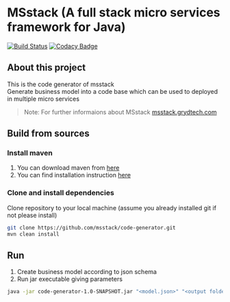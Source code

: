 # MSstack (A full stack micro services framework for Java)
[![Build Status](https://www.travis-ci.com/msstack/code-generator.svg?branch=master)](https://www.travis-ci.com/msstack/code-generator)
[![Codacy Badge](https://api.codacy.com/project/badge/Grade/32fbd989f2544e49b87d0d891d77514c)](https://www.codacy.com/app/msstack/code-generator?utm_source=github.com&amp;utm_medium=referral&amp;utm_content=msstack/code-generator&amp;utm_campaign=Badge_Grade)

## About this project
This is the code generator of msstack  
Generate business model into a code base which can be used to deployed in multiple micro services

>Note: For further informaions about MSstack [msstack.grydtech.com](http://msstack.grydtech.com)

## Build from sources

### Install maven
1. You can download maven from [here](https://maven.apache.org/download.cgi)
2. You can find installation instruction [here](https://maven.apache.org/install.html)

### Clone and install dependencies
Clone repository to your local machine (assume you already installed git if not please install)
```bash
git clone https://github.com/msstack/code-generator.git
mvn clean install
```

## Run
1. Create business model according to json schema
2. Run jar executable giving parameters
```bash
java -jar code-generator-1.0-SNAPSHOT.jar "<model.json>" "<output folder>" "<group id>" "<version>"
```
